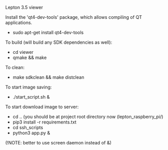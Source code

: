Lepton 3.5 viewer

Install the 'qt4-dev-tools' package, which allows compiling of QT applications.
- sudo apt-get install qt4-dev-tools

To build (will build any SDK dependencies as well):
- cd viewer
- qmake && make

To clean:
- make sdkclean && make distclean

To start image saving:
- ./start_script.sh &

To start download image to server:
- cd .. (you should be at project root directory now (lepton_raspberry_pi/)
- pip3 install -r requirements.txt
- cd ssh_scripts
- python3 app.py &

(!NOTE: better to use screen daemon instead of &)
